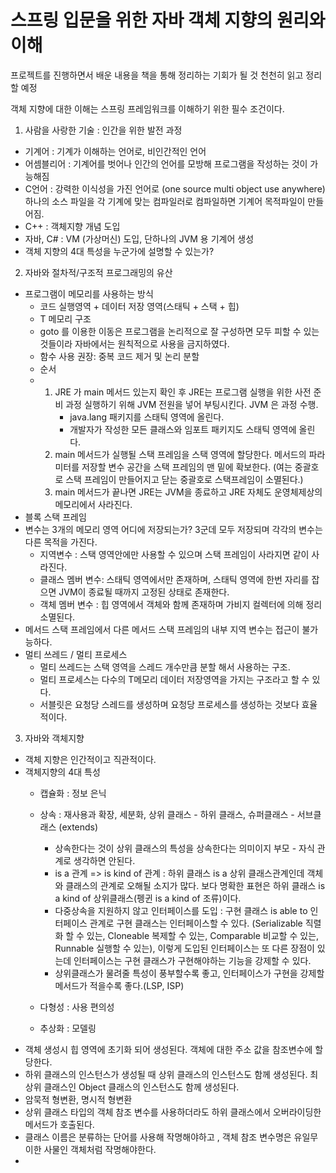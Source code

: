 # 스프링 입문을 위한 자바 객체 지향의 원리와 이해

프로젝트를 진행하면서 배운 내용을 책을 통해 정리하는 기회가 될 것 천천히 읽고 정리할 예정

객체 지향에 대한 이해는 스프링 프레임워크를 이해하기 위한 필수 조건이다.

1. 사람을 사랑한 기술 : 인간을 위한 발전 과정
- 기계어 : 기계가 이해하는 언어로, 비인간적인 언어
- 어셈블리어 : 기계어를 벗어나 인간의 언어를 모방해 프로그램을 작성하는 것이 가능해짐 
- C언어 : 강력한 이식성을 가진 언어로  (one source multi object use anywhere) 하나의 소스 파일을 각 기계에 맞는 컴파일러로 컴파일하면 기계어 목적파일이 만들어짐. 
- C++ : 객체지향 개념 도입
- 자바, C# : VM (가상머신) 도입, 단하나의 JVM 용 기계어 생성
- 객체 지향의 4대 특성을 누군가에 설명할 수 있는가? 
2. 자바와 절차적/구조적 프로그래밍의 유산
- 프로그램이 메모리를 사용하는 방식 
	- 코드 실행영역 + 데이터 저장 영역(스태틱 + 스택 + 힙) 
	- T 메모리 구조
	- goto 를 이용한 이동은 프로그램을 논리적으로 잘 구성하면 모두 피할 수 있는 것들이라 자바에서는 원칙적으로 사용을 금지하였다. 
	- 함수 사용 권장: 중복 코드 제거 및 논리 분할
	- 순서
	- 1. JRE 가 main 메서드 있는지 확인 후 JRE는 프로그램 실행을 위한 사전 준비 과정 실행하기 위해 JVM 전원을 넣어 부팅시킨다. JVM 은 과정 수행. 
			- java.lang 패키지를 스태틱 영역에 올린다.
			- 개발자가 작성한 모든 클래스와 임포트 패키지도 스태틱 영역에 올린다.
		2. main 메서드가 실행될 스택 프레임을 스택 영역에 할당한다. 메서드의 파라미터를 저장할 변수 공간을 스택 프레임의 맨 밑에 확보한다. (여는 중괄호로 스택 프레임이 만들어지고 닫는 중괄호로 스택프레임이 소멸된다.)
		3.   main 메서드가 끝나면 JRE는 JVM을 종료하고 JRE 자체도 운영체제상의 메모리에서 사라진다. 
- 블록 스택 프레임
- 변수는 3개의 메모리 영역 어디에 저장되는가? 3군데 모두 저장되며 각각의 변수는 다른 목적을 가진다.
	- 지역변수 : 스택 영역안에만 사용할 수 있으며 스택 프레임이 사라지면 같이 사라진다.
	- 클래스 멤버 변수: 스태틱 영역에서만 존재하며, 스태틱 영역에 한번 자리를 잡으면 JVM이 종료될 때까지 고정된 상태로 존재한다.
	- 객체 멤버 변수 : 힙 영역에서 객체와 함께 존재하며 가비지 컬렉터에 의해 정리 소멸된다. 
- 메서드 스택 프레임에서 다른 메서드 스택 프레임의 내부 지역 변수는 접근이 불가능하다.
- 멀티 쓰레드 / 멀티 프로세스
	- 멀티 쓰레드는 스택 영역을 스레드 개수만큼 분할 해서 사용하는 구조.
	- 멀티 프로세스는 다수의 T메모리 데이터 저장영역을 가지는 구조라고 할 수 있다.  
	- 서블릿은 요청당 스레드를 생성하며 요청당 프로세스를 생성하는 것보다 효율적이다.

3. 자바와 객체지향
- 객체 지향은 인간적이고 직관적이다.
- 객체지향의 4대 특성
	- 캡슐화 : 정보 은닉
	- 상속 : 재사용과 확장, 세분화, 상위 클래스 - 하위 클래스, 슈퍼클래스 - 서브클래스 (extends)
		- 상속한다는 것이 상위 클래스의 특성을 상속한다는 의미이지 부모 - 자식 관계로 생각하면 안된다. 
		- is a 관계 => is kind of 관계 : 하위 클래스 is a 상위 클래스관계인데 객체와 클래스의 관계로 오해될 소지가 많다. 보다 명확한 표현은 하위 클래스 is a kind of 상위클래스(펭귄 is a kind of 조류)이다. 
		- 다중상속을 지원하지 않고 인터페이스를 도입 : 구현 클래스 is able to 인터페이스 관계로 구현 클래스는 인터페이스할 수 있다. (Serializable 직렬화 할 수 있는, Cloneable 복제할 수 있는, Comparable 비교할 수 있는, Runnable 실행할 수 있는), 이렇게 도입된 인터페이스는 또 다른 장점이 있는데 인터페이스는 구현 클래스가 구현해야하는 기능을 강제할 수 있다.
		- 상위클래스가 물려줄 특성이 풍부할수록 좋고, 인터페이스가 구현을 강제할 메서드가 적을수록 좋다.(LSP, ISP) 
		
	- 다형성 : 사용 편의성
	- 추상화 : 모델링
- 객체 생성시 힙 영역에 초기화 되어 생성된다. 객체에 대한 주소 값을 참조변수에 할당한다. 
- 하위 클래스의 인스턴스가 생성될 때 상위 클래스의 인스턴스도 함께 생성된다. 최상위 클래스인 Object 클래스의 인스턴스도 함께 생성된다.
- 암묵적 형변환, 명시적 형변환
- 상위 클래스 타입의 객체 참조 변수를 사용하더라도 하위 클래스에서 오버라이딩한 메서드가 호출된다.
- 클래스 이름은 분류하는 단어를 사용해 작명해야하고 , 객체 참조 변수명은 유일무이한 사물인 객체처럼 작명해야한다. 
-  